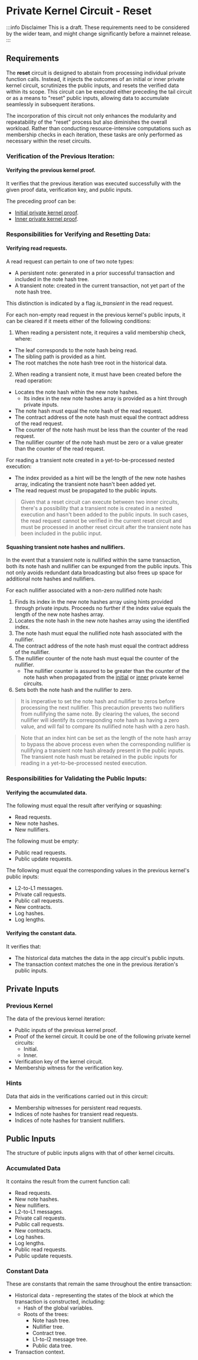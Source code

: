 # Private Kernel Circuit - Reset

:::info Disclaimer
This is a draft. These requirements need to be considered by the wider team, and might change significantly before a mainnet release.
:::

## Requirements

The **reset** circuit is designed to abstain from processing individual private function calls. Instead, it injects the outcomes of an initial or inner private kernel circuit, scrutinizes the public inputs, and resets the verified data within its scope. This circuit can be executed either preceding the tail circuit or as a means to "reset" public inputs, allowing data to accumulate seamlessly in subsequent iterations.

The incorporation of this circuit not only enhances the modularity and repeatability of the "reset" process but also diminishes the overall workload. Rather than conducting resource-intensive computations such as membership checks in each iteration, these tasks are only performed as necessary within the reset circuits.

### Verification of the Previous Iteration:

#### Verifying the previous kernel proof.

It verifies that the previous iteration was executed successfully with the given proof data, verification key, and public inputs.

The preceding proof can be:

- [Initial private kernel proof](./private_kernel_initial.md).
- [Inner private kernel proof](./private_kernel_inner.md).

### Responsibilities for Verifying and Resetting Data:

#### Verifying read requests.

A read request can pertain to one of two note types:

- A persistent note: generated in a prior successful transaction and included in the note hash tree.
- A transient note: created in the current transaction, not yet part of the note hash tree.

This distinction is indicated by a flag _is_transient_ in the read request.

For each non-empty read request in the previous kernel's public inputs, it can be cleared if it meets either of the following conditions:

1. When reading a persistent note, it requires a valid membership check, where:

- The leaf corresponds to the note hash being read.
- The sibling path is provided as a hint.
- The root matches the note hash tree root in the historical data.

2. When reading a transient note, it must have been created before the read operation:

- Locates the note hash within the new note hashes.
  - Its index in the new note hashes array is provided as a hint through private inputs.
- The note hash must equal the note hash of the read request.
- The contract address of the note hash must equal the contract address of the read request.
- The counter of the note hash must be less than the counter of the read request.
- The nullifier counter of the note hash must be zero or a value greater than the counter of the read request.

For reading a transient note created in a yet-to-be-processed nested execution:

- The index provided as a hint will be the length of the new note hashes array, indicating the transient note hasn't been added yet.
- The read request must be propagated to the public inputs.

> Given that a reset circuit can execute between two inner circuits, there's a possibility that a transient note is created in a nested execution and hasn't been added to the public inputs. In such cases, the read request cannot be verified in the current reset circuit and must be processed in another reset circuit after the transient note has been included in the public input.

#### Squashing transient note hashes and nullifiers.

In the event that a transient note is nullified within the same transaction, both its note hash and nullifier can be expunged from the public inputs. This not only avoids redundant data broadcasting but also frees up space for additional note hashes and nullifiers.

For each nullifier associated with a non-zero nullified note hash:

1. Finds its index in the new note hashes array using hints provided through private inputs. Proceeds no further if the index value equals the length of the new note hashes array.
2. Locates the note hash in the new note hashes array using the identified index.
3. The note hash must equal the nullified note hash associated with the nullifier.
4. The contract address of the note hash must equal the contract address of the nullifier.
5. The nullifier counter of the note hash must equal the counter of the nullifier.
   - The nullifier counter is assured to be greater than the counter of the note hash when propagated from the [initial](./private_kernel_initial.md#verifying-the-accumulated-data) or [inner](./private_kernel_inner.md#verifying-the-accumulated-data) private kernel circuits.
6. Sets both the note hash and the nullifier to zero.

> It is imperative to set the note hash and nullifier to zeros before processing the next nullifier. This precaution prevents two nullifiers from nullifying the same note. By clearing the values, the second nullifier will identify its corresponding note hash as having a zero value, and will fail to compare its nullified note hash with a zero hash.

> Note that an index hint can be set as the length of the note hash array to bypass the above process even when the corresponding nullifier is nullifying a transient note hash already present in the public inputs. The transient note hash must be retained in the public inputs for reading in a yet-to-be-processed nested execution.

### Responsibilities for Validating the Public Inputs:

#### Verifying the accumulated data.

The following must equal the result after verifying or squashing:

- Read requests.
- New note hashes.
- New nullifiers.

The following must be empty:

- Public read requests.
- Public update requests.

The following must equal the corresponding values in the previous kernel's public inputs:

- L2-to-L1 messages.
- Private call requests.
- Public call requests.
- New contracts.
- Log hashes.
- Log lengths.

#### Verifying the constant data.

It verifies that:

- The historical data matches the data in the app circuit's public inputs.
- The transaction context matches the one in the previous iteration's public inputs.

## Private Inputs

### Previous Kernel

The data of the previous kernel iteration:

- Public inputs of the previous kernel proof.
- Proof of the kernel circuit. It could be one of the following private kernel circuits:
  - Initial.
  - Inner.
- Verification key of the kernel circuit.
- Membership witness for the verification key.

### Hints

Data that aids in the verifications carried out in this circuit:

- Membership witnesses for persistent read requests.
- Indices of note hashes for transient read requests.
- Indices of note hashes for transient nullifiers.

## Public Inputs

The structure of public inputs aligns with that of other kernel circuits.

### Accumulated Data

It contains the result from the current function call:

- Read requests.
- New note hashes.
- New nullifiers.
- L2-to-L1 messages.
- Private call requests.
- Public call requests.
- New contracts.
- Log hashes.
- Log lengths.
- Public read requests.
- Public update requests.

### Constant Data

These are constants that remain the same throughout the entire transaction:

- Historical data - representing the states of the block at which the transaction is constructed, including:
  - Hash of the global variables.
  - Roots of the trees:
    - Note hash tree.
    - Nullifier tree.
    - Contract tree.
    - L1-to-l2 message tree.
    - Public data tree.
- Transaction context.
